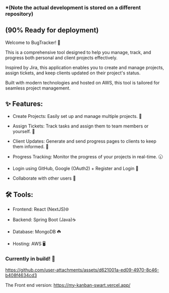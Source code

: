 ### *(Note the actual development is stored on a different repository)
## (90% Ready for deployment)
Welcome to BugTracker! 🚀

This is a comprehensive tool designed to help you manage, track, and progress both personal and client projects effectively. 

Inspired by Jira, this application enables you to create and manage projects, assign tickets, and keep clients updated on their project's status. 

Built with modern technologies and hosted on AWS, this tool is tailored for seamless project management.


## ✨ Features:

- Create Projects: Easily set up and manage multiple projects. 🔋

- Assign Tickets: Track tasks and assign them to team members or yourself. 🎫

- Client Updates: Generate and send progress pages to clients to keep them informed. 👥

- Progress Tracking: Monitor the progress of your projects in real-time. 🕣

- Login using GitHub, Google (OAuth2) + Register and Login 🔐

- Collaborate with other users 🤝

##  🛠️ Tools:
- Frontend: React (NextJS)🌐

- Backend: Spring Boot (Java)☕️

- Database: MongoDB ☘️

- Hosting: AWS 🖥️

### Currently in build! 🚧
  


https://github.com/user-attachments/assets/d621001a-ed09-4970-8c46-b408f4634cd3

The Front end version:
https://my-kanban-swart.vercel.app/
